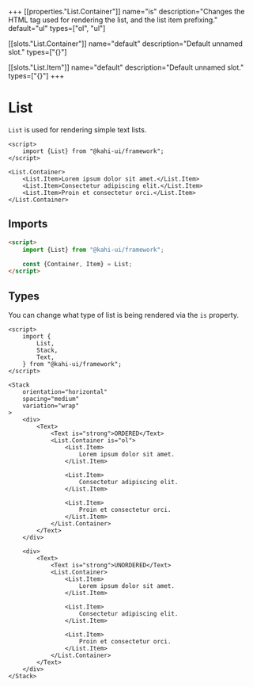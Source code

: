 +++
[[properties."List.Container"]]
name="is"
description="Changes the HTML tag used for rendering the list, and the list item prefixing."
default="ul"
types=["ol", "ul"]

[[slots."List.Container"]]
name="default"
description="Default unnamed slot."
types=["{}"]

[[slots."List.Item"]]
name="default"
description="Default unnamed slot."
types=["{}"]
+++

# List

`List` is used for rendering simple text lists.

```svelte repl List Preview
<script>
    import {List} from "@kahi-ui/framework";
</script>

<List.Container>
    <List.Item>Lorem ipsum dolor sit amet.</List.Item>
    <List.Item>Consectetur adipiscing elit.</List.Item>
    <List.Item>Proin et consectetur orci.</List.Item>
</List.Container>
```

## Imports

```html default List Preview
<script>
    import {List} from "@kahi-ui/framework";

    const {Container, Item} = List;
</script>
```

## Types

You can change what type of list is being rendered via the `is` property.

```svelte repl List Types
<script>
    import {
        List,
        Stack,
        Text,
    } from "@kahi-ui/framework";
</script>

<Stack
    orientation="horizontal"
    spacing="medium"
    variation="wrap"
>
    <div>
        <Text>
            <Text is="strong">ORDERED</Text>
            <List.Container is="ol">
                <List.Item>
                    Lorem ipsum dolor sit amet.
                </List.Item>

                <List.Item>
                    Consectetur adipiscing elit.
                </List.Item>

                <List.Item>
                    Proin et consectetur orci.
                </List.Item>
            </List.Container>
        </Text>
    </div>

    <div>
        <Text>
            <Text is="strong">UNORDERED</Text>
            <List.Container>
                <List.Item>
                    Lorem ipsum dolor sit amet.
                </List.Item>

                <List.Item>
                    Consectetur adipiscing elit.
                </List.Item>

                <List.Item>
                    Proin et consectetur orci.
                </List.Item>
            </List.Container>
        </Text>
    </div>
</Stack>
```
